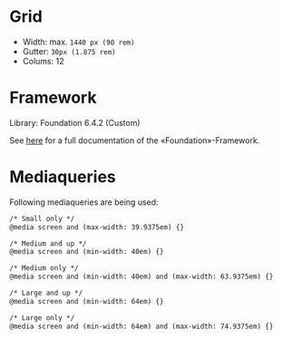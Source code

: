 # Grid

- Width: max. `1440 px (90 rem)`
- Gutter: `30px (1.875 rem)`
- Colums: 12

# Framework

Library: Foundation 6.4.2 (Custom)

See [here](https://foundation.zurb.com/sites/docs/) for a full documentation of the «Foundation»-Framework.


# Mediaqueries

Following mediaqueries are being used:
```html
/* Small only */
@media screen and (max-width: 39.9375em) {}

/* Medium and up */
@media screen and (min-width: 40em) {}

/* Medium only */
@media screen and (min-width: 40em) and (max-width: 63.9375em) {}

/* Large and up */
@media screen and (min-width: 64em) {}

/* Large only */
@media screen and (min-width: 64em) and (max-width: 74.9375em) {}